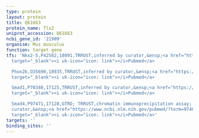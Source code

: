 ```yaml
---
type: protein
layout: protein
title: Q61663
protein_name: Tlx2
uniprot_accession: Q61663
ncbi_gene_id: '21909'
organism: Mus musculus
function: target gene
tfs: 'Nkx2-5,P42582,18091,TRRUST,inferred by curator,&ensp;<a href="https://www.ncbi.nlm.nih.gov/pubmed/?term=11455387%5Buid%5D"
  target="_blank"><i uk-icon="icon: link"></i>Pubmed</a>

  Phox2b,O35690,18935,TRRUST,inferred by curator,&ensp;<a href="https://www.ncbi.nlm.nih.gov/pubmed/?term=16402914%5Buid%5D"
  target="_blank"><i uk-icon="icon: link"></i>Pubmed</a>

  Smad1,P70340,17125,TRRUST,inferred by curator,&ensp;<a href="https://www.ncbi.nlm.nih.gov/pubmed/?term=9748228%5Buid%5D"
  target="_blank"><i uk-icon="icon: link"></i>Pubmed</a>

  Smad4,P97471,17128,GTRD; TRRUST,chromatin immunoprecipitation assay; inferred by
  curator,&ensp;<a href="https://www.ncbi.nlm.nih.gov/pubmed/?term=9748228%5Buid%5D"
  target="_blank"><i uk-icon="icon: link"></i>Pubmed</a>'
targets: ''
binding_sites: ''
---
```

